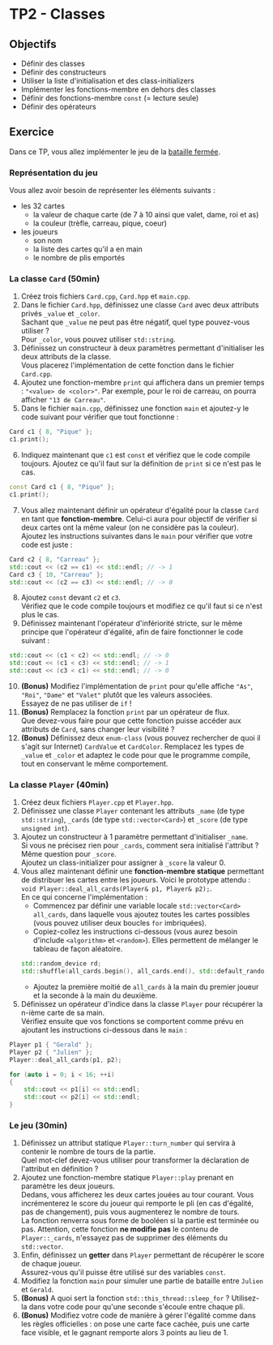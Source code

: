 # TP2 - Classes

## Objectifs

- Définir des classes
- Définir des constructeurs
- Utiliser la liste d'initialisation et des class-initializers
- Implémenter les fonctions-membre en dehors des classes
- Définir des fonctions-membre `const` (= lecture seule)
- Définir des opérateurs

## Exercice

Dans ce TP, vous allez implémenter le jeu de la [bataille fermée](https://www.youtube.com/watch?v=lS0dpe4GKTY).

### Représentation du jeu

Vous allez avoir besoin de représenter les éléments suivants :

- les 32 cartes
    - la valeur de chaque carte (de 7 à 10 ainsi que valet, dame, roi et as)
    - la couleur (trèfle, carreau, pique, coeur)
- les joueurs
    - son nom
    - la liste des cartes qu'il a en main
    - le nombre de plis emportés

### La classe `Card` (50min)

1. Créez trois fichiers `Card.cpp`, `Card.hpp` et `main.cpp`.
2. Dans le fichier `Card.hpp`, définissez une classe `Card` avec deux attributs privés `_value` et `_color`.  
Sachant que `_value` ne peut pas être négatif, quel type pouvez-vous utiliser ?  
Pour `_color`, vous pouvez utiliser `std::string`.
3. Définissez un constructeur à deux paramètres permettant d'initialiser les deux attributs de la classe.  
Vous placerez l'implémentation de cette fonction dans le fichier `Card.cpp`.
4. Ajoutez une fonction-membre `print` qui affichera dans un premier temps : `"<value> de <color>"`. Par exemple, pour le roi de carreau, on pourra afficher `"13 de Carreau"`.
5. Dans le fichier `main.cpp`, définissez une fonction `main` et ajoutez-y le code suivant pour vérifier que tout fonctionne :
```cpp
Card c1 { 8, "Pique" };
c1.print();
```
6. Indiquez maintenant que `c1` est `const` et vérifiez que le code compile toujours. Ajoutez ce qu'il faut sur la définition de `print` si ce n'est pas le cas.
```cpp
const Card c1 { 8, "Pique" };
c1.print();
```
7. Vous allez maintenant définir un opérateur d'égalité pour la classe `Card` en tant que **fonction-membre**. Celui-ci aura pour objectif de vérifier si deux cartes ont la même valeur (on ne considère pas la couleur).  
Ajoutez les instructions suivantes dans le `main` pour vérifier que votre code est juste :
```cpp
Card c2 { 8, "Carreau" };
std::cout << (c2 == c1) << std::endl; // -> 1
Card c3 { 10, "Carreau" };
std::cout << (c2 == c3) << std::endl; // -> 0 
```
8. Ajoutez `const` devant `c2` et `c3`.  
Vérifiez que le code compile toujours et modifiez ce qu'il faut si ce n'est plus le cas.
9. Définissez maintenant l'opérateur d'infériorité stricte, sur le même principe que l'opérateur d'égalité, afin de faire fonctionner le code suivant :
```cpp
std::cout << (c1 < c2) << std::endl; // -> 0
std::cout << (c1 < c3) << std::endl; // -> 1
std::cout << (c3 < c1) << std::endl; // -> 0
```
10. **(Bonus)** Modifiez l'implémentation de `print` pour qu'elle affiche `"As"`, `"Roi"`, `"Dame"` et `"Valet"` plutôt que les valeurs associées.  
Essayez de ne pas utiliser de `if` !
11. **(Bonus)** Remplacez la fonction `print` par un opérateur de flux.  
Que devez-vous faire pour que cette fonction puisse accéder aux attributs de `Card`, sans changer leur visibilité ?
12. **(Bonus)** Définissez deux `enum-class` (vous pouvez rechercher de quoi il s'agit sur Internet) `CardValue` et `CardColor`.
Remplacez les types de `_value` et `_color` et adaptez le code pour que le programme compile, tout en conservant le même comportement.

### La classe `Player` (40min)

1. Créez deux fichiers `Player.cpp` et `Player.hpp`.
2. Définissez une classe `Player` contenant les attributs `_name` (de type `std::string`), `_cards` (de type `std::vector<Card>`) et `_score` (de type `unsigned int`).
3. Ajoutez un constructeur à 1 paramètre permettant d'initialiser `_name`.  
Si vous ne précisez rien pour `_cards`, comment sera initialisé l'attribut ?  
Même question pour `_score`.  
Ajoutez un class-initializer pour assigner à `_score` la valeur 0.
4. Vous allez maintenant définir une **fonction-membre statique** permettant de distribuer les cartes entre les joueurs. Voici le prototype attendu : `void Player::deal_all_cards(Player& p1, Player& p2);`.  
En ce qui concerne l'implémentation :
    - Commencez par définir une variable locale `std::vector<Card> all_cards`, dans laquelle vous ajoutez toutes les cartes possibles (vous pouvez utiliser deux boucles `for` imbriquées).
    - Copiez-collez les instructions ci-dessous (vous aurez besoin d'include `<algorithm>` et `<random>`). Elles permettent de mélanger le tableau de façon aléatoire.
    ```cpp
    std::random_device rd;
    std::shuffle(all_cards.begin(), all_cards.end(), std::default_random_engine(rd()));
    ```
    - Ajoutez la première moitié de `all_cards` à la main du premier joueur et la seconde à la main du deuxième.
5. Définissez un opérateur d'indice dans la classe `Player` pour récupérer la n-ième carte de sa main.  
Vérifiez ensuite que vos fonctions se comportent comme prévu en ajoutant les instructions ci-dessous dans le `main` :
```cpp
Player p1 { "Gerald" };
Player p2 { "Julien" };
Player::deal_all_cards(p1, p2);

for (auto i = 0; i < 16; ++i)
{
    std::cout << p1[i] << std::endl;
    std::cout << p2[i] << std::endl;
}
```

### Le jeu (30min) 

1. Définissez un attribut statique `Player::turn_number` qui servira à contenir le nombre de tours de la partie.  
Quel mot-clef devez-vous utiliser pour transformer la déclaration de l'attribut en définition ?
2. Ajoutez une fonction-membre statique `Player::play` prenant en paramètre les deux joueurs.  
Dedans, vous afficherez les deux cartes jouées au tour courant.
Vous incrémenterez le score du joueur qui remporte le pli (en cas d'égalité, pas de changement), puis vous augmenterez le nombre de tours.  
La fonction renverra sous forme de booléen si la partie est terminée ou pas.
Attention, cette fonction **ne modifie pas** le contenu de `Player::_cards`, n'essayez pas de supprimer des éléments du `std::vector`.
4. Enfin, définissez un **getter** dans `Player` permettant de récupérer le score de chaque joueur.  
Assurez-vous qu'il puisse être utilisé sur des variables `const`. 
5. Modifiez la fonction `main` pour simuler une partie de bataille entre `Julien` et `Gerald`.
6. **(Bonus)** A quoi sert la fonction `std::this_thread::sleep_for` ?
Utilisez-la dans votre code pour qu'une seconde s'écoule entre chaque pli.
7. **(Bonus)** Modifiez votre code de manière à gérer l'égalité comme dans les règles officielles : on pose une carte face cachée, puis une carte face visible, et le gagnant remporte alors 3 points au lieu de 1.
